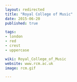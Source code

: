 ```yaml
---
layout: redirected
title: "Royal College of Music"
date: 2015-06-20
published: true

tags:
- london
- red
- crest
- uppercase

wiki: Royal_College_of_Music
website: www.rcm.ac.uk
image: rcm.gif

---
```

